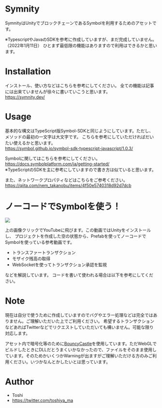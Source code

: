 # Symnity
SymnityはUnityでブロックチェーンであるSymbolを利用するためのアセットです。

※TypescriptやJavaのSDKを参考に作成していますが、まだ完成していません。（2022年1月11日）
ひとまず最低限の機能はありますので利用はできるかと思います。

# Installation
インストール、使い方などはこちらを参考にしてください。
全ての機能は記事には出来ていませんが徐々に書いていこうと思います。<br>
https://symnity.dev/

# Usage
基本的な構文はTypeScript版Symbol-SDKと同じようにしています。ただし、メソッドの最初の一文字は大文字です。
こちらを参考にしていただければだいたい使えるかと思います。<br>
https://symbol.github.io/symbol-sdk-typescript-javascript/1.0.3/

Symbolに関してはこちらを参考にしてください。<br>
https://docs.symbolplatform.com/ja/getting-started/ <br>
※TypeScriptのSDKを主に参考にしていますので書き方は似ていると思います。

また、ネットワークプロパティなどはこちらをご参考ください。<br>
https://qiita.com/nem_takanobu/items/4f50e5740318d92d7dcb

# ノーコードでSymbolを使う！
[![](https://img.youtube.com/vi/hcj6HXw9-OQ/0.jpg)](https://www.youtube.com/watch?v=hcj6HXw9-OQ)

上の画像クリックでYouTubeに飛びます。この動画ではUnityをインストールし、
プロジェクトを作成した空の状態から、Prefabを使ってノーコードでSymbolを使っている参考動画です。

* トランスファートランザクション
* モザイク残高の取得
* WebSocketを使ってトランザクション承認を監視

などを解説しています。
コードを書いて使われる場合は以下を参考にしてください。

# Note

現在は自分で使うために作成していますのでバグやエラー処理などは完全ではありません。ご理解いただいた上でご利用ください。
希望するトランザクションなどあればTwitterなどでリクエストしていただいても構いません。可能な限り対応します。

アセット内で暗号化等のために<a href="https://www.bouncycastle.org/">BouncyCastle</a>を使用しています。ただWebGLでビルドしたときにDLLだとうまくいかなかったので、ファイルをそのまま使用しています。そのためかいくつかWarningが出ますがご理解いただける方のみご利用ください。いつかなんとかしたいとは思っています。

# Author

* Toshi
* https://twitter.com/toshiya_ma

